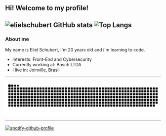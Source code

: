 ## Hi! Welcome to my profile!
![elielschubert GitHub  stats](https://github-readme-stats.vercel.app/api?username=elielschubert&show_icons=true&hide=contribs,prs&cache_seconds=86400&theme=synthwave)
![Top Langs](https://github-readme-stats.vercel.app/api/top-langs/?username=elielschubert&layout=compact)
---
### About me
My name is Eliel Schubert, I'm 20 years old and i'm learning to code.
 * Interests: Front-End and Cybersecurity
 * Currently working at: Bosch LTDA
 * I live in: Joinville, Brasil
---
<picture>
  <source
    media="(prefers-color-scheme: dark)"
    srcset="https://raw.githubusercontent.com/platane/snk/output/github-contribution-grid-snake-dark.svg"
  />
  <source
    media="(prefers-color-scheme: light)"
    srcset="https://raw.githubusercontent.com/platane/snk/output/github-contribution-grid-snake.svg"
  />
  <img
    alt="github contribution grid snake animation"
    src="https://raw.githubusercontent.com/platane/snk/output/github-contribution-grid-snake.svg"
  />
</picture>

---

[![spotify-github-profile](https://spotify-github-profile.vercel.app/api/view?uid=31xgvxw7a3o4ftnu4yas5fscqgte&cover_image=true&theme=default&show_offline=false&background_color=121212&interchange=false)](https://github.com/kittinan/spotify-github-profile)
